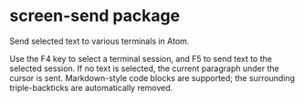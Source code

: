 # screen-send package

Send selected text to various terminals in Atom.

Use the F4 key to select a terminal session, and F5 to send text to the selected session. If no text is selected, the current paragraph under the cursor is sent. Markdown-style code blocks are supported; the surrounding triple-backticks are automatically removed.
